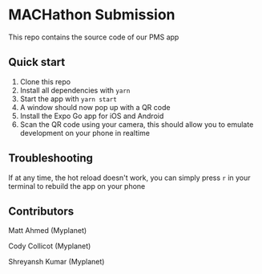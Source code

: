 # MACHathon Submission
This repo contains the source code of our PMS app
## Quick start
1. Clone this repo
2. Install all dependencies with `yarn`
3. Start the app with `yarn start`
4. A window should now pop up with a QR code
5. Install the Expo Go app for iOS and Android
6. Scan the QR code using your camera, this should allow you to emulate development on your phone in realtime

## Troubleshooting
If at any time, the hot reload doesn't work, you can simply press `r` in your terminal to rebuild the app on your phone

## Contributors
Matt Ahmed (Myplanet)

Cody Collicot (Myplanet)

Shreyansh Kumar (Myplanet)
